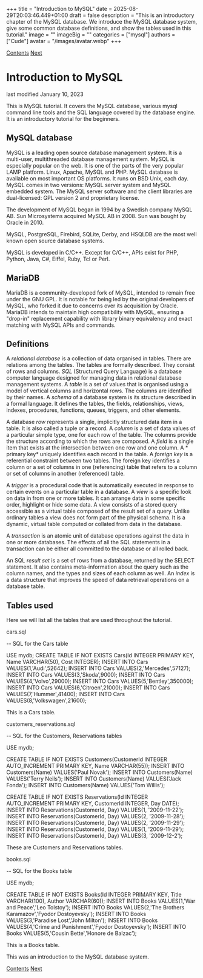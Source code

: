 +++
title = "Introduction to MySQL"
date = 2025-08-29T20:03:46.449+01:00
draft = false
description = "This is an introductory chapter of the MySQL database. We introduce the MySQL database system, give some common database definitions, and show the tables used in this tutorial."
image = ""
imageBig = ""
categories = ["mysql"]
authors = ["Cude"]
avatar = "/images/avatar.webp"
+++

[Contents](..)
[Next](../installation/)

# Introduction to MySQL

last modified January 10, 2023 

This is MySQL tutorial. It covers the MySQL database, various mysql 
command line tools and the SQL language covered by the database 
engine. It is an introductory tutorial for the beginners. 

## MySQL database

MySQL is a leading open source database management system. It is a multi-user, 
multithreaded database management system. MySQL is especially popular on the web. 
It is one of the parts of the very popular LAMP platform. Linux, Apache, MySQL and
PHP. MySQL database is available on most important OS platforms. It runs on BSD Unix, 
each day. MySQL comes in two versions: MySQL server system and MySQL embedded system.
The MySQL server software and the client libraries are dual-licensed: GPL version 2 and proprietary
license.

The development of MySQL began in 1994 by a Swedish company MySQL AB. 
Sun Microsystems acquired MySQL AB in 2008. Sun was bought by Oracle
in 2010. 

MySQL, PostgreSQL, Firebird, SQLite, Derby, and HSQLDB are the most well known
open source database systems. 

MySQL is developed in C/C++. Except for C/C++, APIs exist for PHP, Python, Java,
C#, Eiffel, Ruby, Tcl or Perl. 

## MariaDB

MariaDB is a community-developed fork of MySQL, intended to remain free under the GNU GPL. 
It is notable for being led by the original developers of MySQL, who forked it due to 
concerns over its acquisition by Oracle. MariaDB intends to maintain high compatibility 
with MySQL, ensuring a "drop-in" replacement capability with library binary equivalency 
and exact matching with MySQL APIs and commands.

## Definitions

A *relational database* is a collection of data organised in tables. There 
are relations among the tables. The tables are formally described. They consist of 
rows and columns. *SQL* (Structured Query Language)  is a database computer 
language designed for managing data in relational database management systems.
A *table* is a set of values that is organised using a model of vertical 
columns and horizontal rows. The columns are identified by their names. 
A *schema* of a database system is its structure described in a formal 
language. It defines the tables, the fields, relationships, views, indexes, 
procedures, functions, queues, triggers, and other elements.

A database *row* represents a single, implicitly structured data item 
in a table. It is also called a tuple or a record. A *column* is a set of 
data values of a particular simple type, one for each row of the table.
The columns provide the structure according to which the rows are composed.
A *field* is a single item that exists at the intersection between one row 
and one column. A * primary key* uniquely identifies each record in the table. 
A *foreign key* is a referential constraint between two tables. The foreign 
key identifies a column or a set of columns in one (referencing) table that refers 
to a column or set of columns in another (referenced) table.

A *trigger* is a procedural code that is automatically executed in response 
to certain events on a particular table in a database. A *view* is a specific 
look on data in from one or more tables. It can arrange data in some specific order, 
highlight or hide some data. A view consists of a stored query accessible as a virtual 
table composed of the result set of a query. Unlike ordinary tables a view does not 
form part of the physical schema. It is a dynamic, virtual table computed or collated 
from data in the database. 

A *transaction* is an atomic unit of database operations against the data in one 
or more databases. The effects of all the SQL statements in a transaction can be either 
all committed to the database or all rolled back. 

An SQL *result set* is a set of rows from a database, returned by the 
SELECT statement. It also contains meta-information about the query such as 
the column names, and the types and sizes of each column as well. An *index* is a 
data structure that improves the speed of data retrieval operations on a database table. 

## Tables used

 

Here we will list all the tables that are used throughout the tutorial.

cars.sql
  

-- SQL for the Cars table

USE mydb;
CREATE TABLE IF NOT EXISTS Cars(Id INTEGER PRIMARY KEY, Name VARCHAR(50), 
Cost INTEGER);
INSERT INTO Cars VALUES(1,'Audi',52642);
INSERT INTO Cars VALUES(2,'Mercedes',57127);
INSERT INTO Cars VALUES(3,'Skoda',9000);
INSERT INTO Cars VALUES(4,'Volvo',29000);
INSERT INTO Cars VALUES(5,'Bentley',350000);
INSERT INTO Cars VALUES(6,'Citroen',21000);
INSERT INTO Cars VALUES(7,'Hummer',41400);
INSERT INTO Cars VALUES(8,'Volkswagen',21600);

This is a Cars table.

customers_reservations.sql
  

-- SQL for the Customers, Reservations tables

USE mydb;

CREATE TABLE IF NOT EXISTS Customers(CustomerId INTEGER AUTO_INCREMENT 
    PRIMARY KEY, Name VARCHAR(55));
INSERT INTO Customers(Name) VALUES('Paul Novak');
INSERT INTO Customers(Name) VALUES('Terry Neils');
INSERT INTO Customers(Name) VALUES('Jack Fonda');
INSERT INTO Customers(Name) VALUES('Tom Willis');

CREATE TABLE IF NOT EXISTS Reservations(Id INTEGER AUTO_INCREMENT
    PRIMARY KEY, CustomerId INTEGER, Day DATE);
INSERT INTO Reservations(CustomerId, Day) VALUES(1, '2009-11-22');
INSERT INTO Reservations(CustomerId, Day) VALUES(2, '2009-11-28');
INSERT INTO Reservations(CustomerId, Day) VALUES(2, '2009-11-29');
INSERT INTO Reservations(CustomerId, Day) VALUES(1, '2009-11-29');
INSERT INTO Reservations(CustomerId, Day) VALUES(3, '2009-12-2');

These are Customers and Reservations tables.

books.sql
  

-- SQL for the Books table

USE mydb;

CREATE TABLE IF NOT EXISTS Books(Id INTEGER PRIMARY KEY, 
    Title VARCHAR(100), Author VARCHAR(60));
INSERT INTO Books VALUES(1,'War and Peace','Leo Tolstoy');
INSERT INTO Books VALUES(2,'The Brothers Karamazov','Fyodor Dostoyevsky');
INSERT INTO Books VALUES(3,'Paradise Lost','John Milton');
INSERT INTO Books VALUES(4,'Crime and Punishment','Fyodor Dostoyevsky');
INSERT INTO Books VALUES(5,'Cousin Bette','Honore de Balzac');

This is a Books table.

This was an introduction to the MySQL database system.

[Contents](..) 
[Next](../installation/)